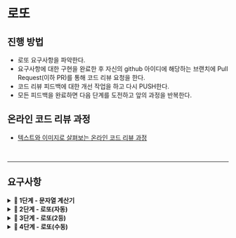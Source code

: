 # 로또

## 진행 방법

* 로또 요구사항을 파악한다.
* 요구사항에 대한 구현을 완료한 후 자신의 github 아이디에 해당하는 브랜치에 Pull Request(이하 PR)를 통해 코드 리뷰 요청을 한다.
* 코드 리뷰 피드백에 대한 개선 작업을 하고 다시 PUSH한다.
* 모든 피드백을 완료하면 다음 단계를 도전하고 앞의 과정을 반복한다.

## 온라인 코드 리뷰 과정

* [텍스트와 이미지로 살펴보는 온라인 코드 리뷰 과정](https://github.com/next-step/nextstep-docs/tree/master/codereview)

</br>

---

## 요구사항

<details>
<summary><b>🚀 1단계 - 문자열 계산기</b></summary>

**기능 요구사항**
> - [X] 더하기
> - [X] 빼기
> - [X] 곱하기
> - [X] 나누기
> - [X] 입력 문자열이 null이거나 공백이면 에러
> - [X] 입력된 기호가 사칙연산이 아니면 에러

</details>

<details>
<summary><b>🚀 2단계 - 로또(자동)</b></summary>

**기능 요구사항**
> - [X] 구입 금액이 1000원 미만인 경우 예외처리한다. (로또 티켓 장당 1000원)
> - [X] 1~45까지의 로또 번호를 자동 생성한다.
> - [X] 한 장의 로또 티켓 내 포함된 당첨 번호의 갯수를 구한다.
> - [X] 당첨 번호 갯수에 따른 상금은 다음과 같다.
>> - 3개 일치 시, 5,000원
>> - 4개 일치 시, 50,000원
>> - 5개 일치 시, 1,500,000원
>> - 6개 일치 시, 2,000,000,000원
> - [X] 로또 결과 수익률을 계산한다.

</details>

<details>
<summary><b>🚀 3단계 - 로또(2등)</b></summary>

**기능 요구사항**
> - [X] 보너스볼을하나 더 입력받는다.
> - [X] 입력받은 보너스볼도 기존 입력한 당첨번호와 중복되면 안된다.
> - [X] 당첨번호가 보너스볼 포함 5개 일치 시, 당첨통계 2등으로 처리한다.
> - [X] 당첨 번호 갯수에 따른 상금은 다음과 같다.
>> - 3개 일치 시, 5,000원
>> - 4개 일치 시, 50,000원
>> - 5개 일치 시, 1,500,000원
>> - 보너스볼 포함 5개 일치 시, 30,000,000원
>> - 6개 일치 시, 2,000,000,000원

</details>

<details>
<summary><b>🚀 4단계 - 로또(수동)</b></summary>

**기능 요구사항**
> - 3단계 기능에 더하여..
> - [ ] 수동으로 구매할 로또 수를 입력받는다.
> - [ ] 수동으로 구매할 번호를 입력받는다.
> - [ ] '입력한 구입금액'에서 '수동으로 구매할 로또 총금액'을 제한 나머지로 '자동 로또'를 구매한다.
>> - (자동 로또 구매수 * 로또 장당 가격) = 입력한 구입금액 - (입력한 수동 구매 로또 수 * 로또 장당 가격) + 잔액

</details>

</br>
